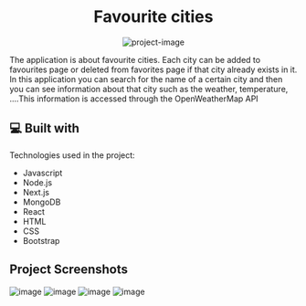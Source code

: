 <h1 align="center" id="title">Favourite cities</h1>

<p align="center"><img src="https://socialify.git.ci/TeodoraDejanu/fav-cities/image?language=1&amp;name=1&amp;owner=1&amp;pattern=Charlie%20Brown&amp;stargazers=1&amp;theme=Dark" alt="project-image"></p>

<p id="description">The application is about favourite cities. Each city can be added to favourites page or deleted from favorites page if that city already exists in it. In this application you can search for the name of a certain city and then you can see information about that city such as the weather, temperature, ....This information is accessed through the OpenWeatherMap API</p>

  
  
<h2>💻 Built with</h2>

Technologies used in the project:

*   Javascript
*   Node.js
*   Next.js
*   MongoDB
*   React
*   HTML
*   CSS
*   Bootstrap

<h2> Project Screenshots</h2>
 
![image](https://github.com/TeodoraDejanu/CatTwitter/assets/101055907/7dd21930-6030-4f85-b33e-6053673b44d8)
![image](https://github.com/TeodoraDejanu/CatTwitter/assets/101055907/5a868365-e3c4-46bb-90f2-b2ebae6c2d46)
![image](https://github.com/TeodoraDejanu/CatTwitter/assets/101055907/853b31f9-d281-4a47-ad06-e1728d30b763)
![image](https://github.com/TeodoraDejanu/CatTwitter/assets/101055907/4dddf57f-efbc-4127-a812-d1cb914c9a9d)

